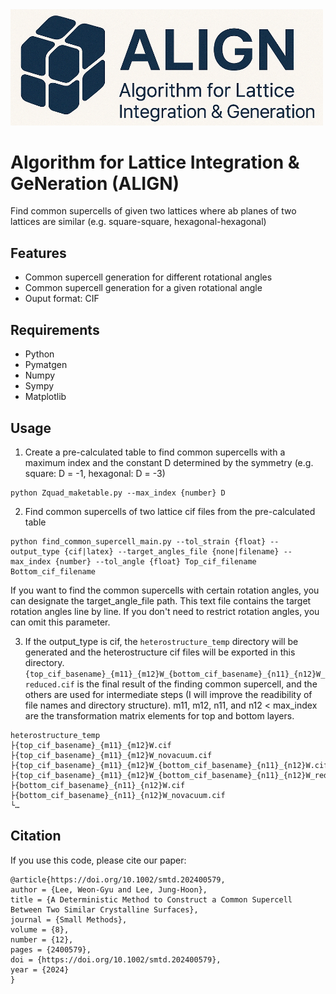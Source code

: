 <img src="align_logo.png" width="500"/>

# Algorithm for Lattice Integration & GeNeration (ALIGN)

Find common supercells of given two lattices where ab planes of two lattices are similar (e.g. square-square, hexagonal-hexagonal)

## Features
* Common supercell generation for different rotational angles
* Common supercell generation for a given rotational angle
* Ouput format: CIF
  
## Requirements
* Python
* Pymatgen
* Numpy
* Sympy
* Matplotlib

## Usage
1. Create a pre-calculated table to find common supercells with a maximum index and the constant D determined by the symmetry (e.g. square: D = -1, hexagonal: D = -3)
```
python Zquad_maketable.py --max_index {number} D
```
2. Find common supercells of two lattice cif files from the pre-calculated table
```
python find_common_supercell_main.py --tol_strain {float} --output_type {cif|latex} --target_angles_file {none|filename} --max_index {number} --tol_angle {float} Top_cif_filename Bottom_cif_filename 
```
If you want to find the common supercells with certain rotation angles, you can designate the target_angle_file path. This text file contains the target rotation angles line by line. If you don't need to restrict rotation angles, you can omit this parameter.

3. If the output_type is cif, the `heterostructure_temp` directory will be generated and the heterostructure cif files will be exported in this directory. `{top_cif_basename}_{m11}_{m12}W_{bottom_cif_basename}_{n11}_{n12}W_reduced.cif` is the final result of the finding common supercell, and the others are used for intermediate steps (I will improve the readibility of file names and directory structure). m11, m12, n11, and n12 < max_index are the transformation matrix elements for top and bottom layers.
```
heterostructure_temp
├{top_cif_basename}_{m11}_{m12}W.cif
├{top_cif_basename}_{m11}_{m12}W_novacuum.cif
├{top_cif_basename}_{m11}_{m12}W_{bottom_cif_basename}_{n11}_{n12}W.cif
├{top_cif_basename}_{m11}_{m12}W_{bottom_cif_basename}_{n11}_{n12}W_reduced.cif
├{bottom_cif_basename}_{n11}_{n12}W.cif
├{bottom_cif_basename}_{n11}_{n12}W_novacuum.cif
└…
```

## Citation
If you use this code, please cite our paper:
```
@article{https://doi.org/10.1002/smtd.202400579,
author = {Lee, Weon-Gyu and Lee, Jung-Hoon},
title = {A Deterministic Method to Construct a Common Supercell Between Two Similar Crystalline Surfaces},
journal = {Small Methods},
volume = {8},
number = {12},
pages = {2400579},
doi = {https://doi.org/10.1002/smtd.202400579},
year = {2024}
}
```
